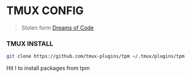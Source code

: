 # TMUX CONFIG

> Stolen form [Dreams of Code](https://www.youtube.com/watch?v=DzNmUNvnB04)

### TMUX INSTALL
```bash
git clone https://github.com/tmux-plugins/tpm ~/.tmux/plugins/tpm
```
Hit <prefix>I to install packages from tpm
